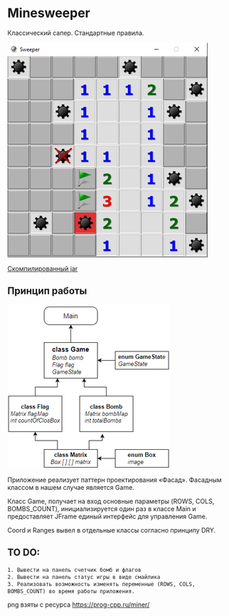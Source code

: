 # Minesweeper


Классический сапер. Стандартные правила.


![schem.png](https://github.com/Kir2702/myScreenshots/blob/main/Minesweeper.png)


[Скомпилированный jar](https://github.com/Kir2702/Minesweeper/blob/main/out/artifacts/Minesweeper_jar/Minesweeper.jar)




## Принцип работы


![schem.png](https://github.com/Kir2702/myScreenshots/blob/main/MinesweeperSchem.png)

Приложение реализует паттерн проектирования «Фасад». Фасадным классом в нашем случае является Game.

Класс Game, получает на вход основные параметры (ROWS, COLS, BOMBS_COUNT), инициализируется один раз в классе Main и предоставляет JFrame единый интерфейс для управления Game.

Coord и Ranges вывел в отдельные классы согласно принципу DRY.



## TO DO:


	1. Вывести на панель счетчик бомб и флагов
	2. Вывести на панель статус игры в виде смайлика
	3. Реализовать возможность изменять переменные (ROWS, COLS, BOMBS_COUNT) во время работы приложения.
	
	
png взяты с ресурса https://prog-cpp.ru/miner/
